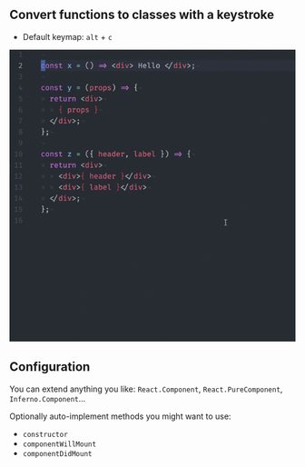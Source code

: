 
## Convert functions to <React> classes with a keystroke
- Default keymap: `alt` + `c`

![](https://raw.githubusercontent.com/germtb/gifs/master/react-function-to-class.gif)

## Configuration
You can extend anything you like: `React.Component`, `React.PureComponent`, `Inferno.Component`...

Optionally auto-implement methods you might want to use:
- `constructor`
- `componentWillMount`
- `componentDidMount`
